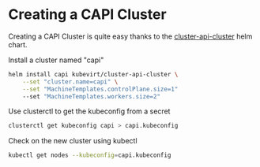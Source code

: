# Creating a CAPI Cluster

Creating a CAPI Cluster is quite easy thanks to the [cluster-api-cluster](https://github.com/cloudymax/kubevirt-community-stack/tree/main/charts/capi-cluster) helm chart.

Install a cluster named "capi"

```bash
helm install capi kubevirt/cluster-api-cluster \
	--set "cluster.name=capi" \
	--set "MachineTemplates.controlPlane.size=1"
	--set "MachineTemplates.workers.size=2"
```

Use clusterctl to get the kubeconfig from a secret

```bash
clusterctl get kubeconfig capi > capi.kubeconfig
```

Check on the new cluster using kubectl

```bash
kubectl get nodes --kubeconfig=capi.kubeconfig
```
